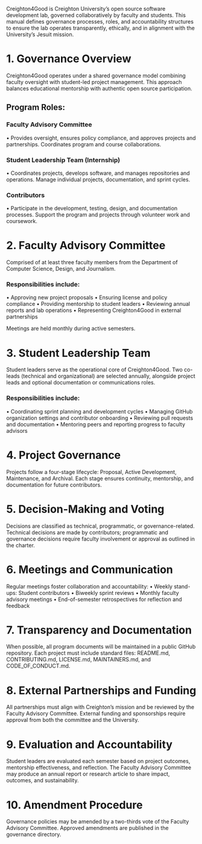 Creighton4Good is Creighton University’s open source software development lab, governed collaboratively by faculty and students. This manual defines governance processes, roles, and accountability structures to ensure the lab operates transparently, ethically, and in alignment with the University’s Jesuit mission.

# 1. Governance Overview
Creighton4Good operates under a shared governance model combining faculty oversight with student-led project management. This approach balances educational mentorship with authentic open source participation.

## Program Roles: 
### Faculty Advisory Committee 
•	Provides oversight, ensures policy compliance, and approves projects and partnerships. Coordinates program and course collaborations. 
### Student Leadership Team (Internship)
•	Coordinates projects, develops software, and manages repositories and operations. Manage individual projects, documentation, and sprint cycles. 
### Contributors
•	Participate in the development, testing, design, and documentation processes. Support the program and projects through volunteer work and coursework.

# 2. Faculty Advisory Committee
Comprised of at least three faculty members from the Department of Computer Science, Design, and Journalism.

### Responsibilities include: 
• Approving new project proposals 
• Ensuring license and policy compliance 
• Providing mentorship to student leaders 
• Reviewing annual reports and lab operations 
• Representing Creighton4Good in external partnerships 

Meetings are held monthly during active semesters. 

# 3. Student Leadership Team
Student leaders serve as the operational core of Creighton4Good. Two co-leads (technical and organizational) are selected annually, alongside project leads and optional documentation or communications roles.
### Responsibilities include:
• Coordinating sprint planning and development cycles
• Managing GitHub organization settings and contributor onboarding
• Reviewing pull requests and documentation
• Mentoring peers and reporting progress to faculty advisors

# 4. Project Governance
Projects follow a four-stage lifecycle: Proposal, Active Development, Maintenance, and Archival. Each stage ensures continuity, mentorship, and documentation for future contributors.

# 5. Decision-Making and Voting
Decisions are classified as technical, programmatic, or governance-related. Technical decisions are made by contributors; programmatic and governance decisions require faculty involvement or approval as outlined in the charter.

# 6. Meetings and Communication
Regular meetings foster collaboration and accountability:
• Weekly stand-ups: Student contributors
• Biweekly sprint reviews
• Monthly faculty advisory meetings
• End-of-semester retrospectives for reflection and feedback

# 7. Transparency and Documentation
When possible, all program documents will be maintained in a public GitHub repository. Each project must include standard files: README.md, CONTRIBUTING.md, LICENSE.md, MAINTAINERS.md, and CODE_OF_CONDUCT.md.

# 8. External Partnerships and Funding
All partnerships must align with Creighton’s mission and be reviewed by the Faculty Advisory Committee. External funding and sponsorships require approval from both the committee and the University.

# 9. Evaluation and Accountability
Student leaders are evaluated each semester based on project outcomes, mentorship effectiveness, and reflection. The Faculty Advisory Committee may produce an annual report or research article to share impact, outcomes, and sustainability.

# 10. Amendment Procedure
Governance policies may be amended by a two-thirds vote of the Faculty Advisory Committee. Approved amendments are published in the governance directory.

